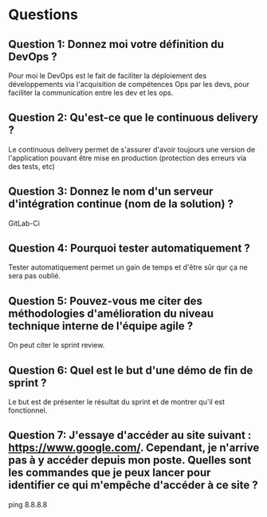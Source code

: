 # Questions

## Question 1: Donnez moi votre définition du DevOps ?
Pour moi le DevOps est le fait de faciliter la déploiement des développements via l'acquisition de compétences Ops par les devs, pour faciliter la communication entre les dev et les ops.

## Question 2: Qu'est-ce que le continuous delivery ?
Le continuous delivery permet de s'assurer d'avoir toujours une version de l'application pouvant être mise en production (protection des erreurs via des tests, etc)

## Question 3: Donnez le nom d'un serveur d'intégration continue (nom de la solution) ?
GitLab-Ci

## Question 4: Pourquoi tester automatiquement ?
Tester automatiquement permet un gain de temps et d'être sûr qur ça ne sera pas oublié.

## Question 5: Pouvez-vous me citer des méthodologies d'amélioration du niveau technique interne de l'équipe agile ?
On peut citer le sprint review.

## Question 6: Quel est le but d'une démo de fin de sprint ?
Le but est de présenter le résultat du sprint et de montrer qu'il est fonctionnel.

## Question 7: J'essaye d'accéder au site suivant : https://www.google.com/. Cependant, je n'arrive pas à y accéder depuis mon poste. Quelles sont les commandes que je peux lancer pour identifier ce qui m'empêche d'accéder à ce site ?
ping 8.8.8.8 